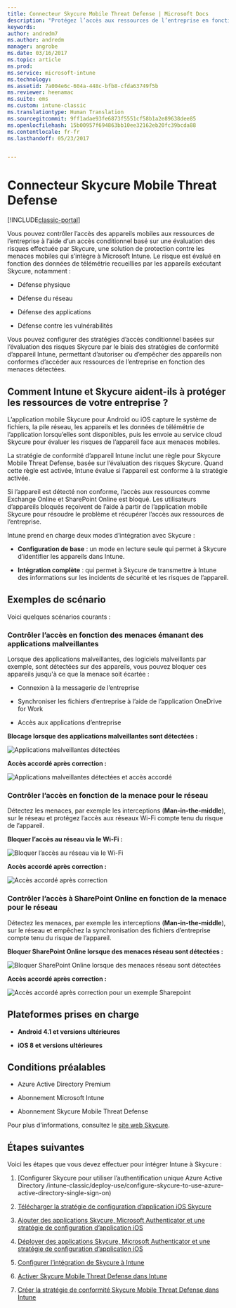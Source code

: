 ```yaml
---
title: Connecteur Skycure Mobile Threat Defense | Microsoft Docs
description: "Protégez l’accès aux ressources de l’entreprise en fonction du risque au niveau de l’appareil, du réseau et de l’application avec le connecteur Skycure Mobile Threat Defense et Intune."
keywords: 
author: andredm7
ms.author: andredm
manager: angrobe
ms.date: 03/16/2017
ms.topic: article
ms.prod: 
ms.service: microsoft-intune
ms.technology: 
ms.assetid: 7a004e6c-604a-448c-bfb8-cfda63749f5b
ms.reviewer: heenamac
ms.suite: ems
ms.custom: intune-classic
ms.translationtype: Human Translation
ms.sourcegitcommit: 9ff1adae93fe6873f5551cf58b1a2e89638dee85
ms.openlocfilehash: 15b00957f694863bb10ee32162eb20fc39bcda88
ms.contentlocale: fr-fr
ms.lasthandoff: 05/23/2017


---
```


# <a name="skycure-mobile-threat-defense-connector"></a>Connecteur Skycure Mobile Threat Defense

[!INCLUDE[classic-portal](../includes/classic-portal.md)]

Vous pouvez contrôler l’accès des appareils mobiles aux ressources de l’entreprise à l’aide d’un accès conditionnel basé sur une évaluation des risques effectuée par Skycure, une solution de protection contre les menaces mobiles qui s’intègre à Microsoft Intune. Le risque est évalué en fonction des données de télémétrie recueillies par les appareils exécutant Skycure, notamment :

-   Défense physique

-   Défense du réseau

-   Défense des applications

-   Défense contre les vulnérabilités

Vous pouvez configurer des stratégies d’accès conditionnel basées sur l’évaluation des risques Skycure par le biais des stratégies de conformité d’appareil Intune, permettant d’autoriser ou d’empêcher des appareils non conformes d’accéder aux ressources de l’entreprise en fonction des menaces détectées.

## <a name="how-do-intune-and-skycure-help-protect-your-company-resources"></a>Comment Intune et Skycure aident-ils à protéger les ressources de votre entreprise ?

L’application mobile Skycure pour Android ou iOS capture le système de fichiers, la pile réseau, les appareils et les données de télémétrie de l’application lorsqu’elles sont disponibles, puis les envoie au service cloud Skycure pour évaluer les risques de l’appareil face aux menaces mobiles.

La stratégie de conformité d’appareil Intune inclut une règle pour Skycure Mobile Threat Defense, basée sur l’évaluation des risques Skycure. Quand cette règle est activée, Intune évalue si l’appareil est conforme à la stratégie activée.

Si l’appareil est détecté non conforme, l’accès aux ressources comme Exchange Online et SharePoint Online est bloqué. Les utilisateurs d’appareils bloqués reçoivent de l’aide à partir de l’application mobile Skycure pour résoudre le problème et récupérer l’accès aux ressources de l’entreprise.

Intune prend en charge deux modes d’intégration avec Skycure :

-   **Configuration de base** : un mode en lecture seule qui permet à Skycure d’identifier les appareils dans Intune.

-   **Intégration complète** : qui permet à Skycure de transmettre à Intune des informations sur les incidents de sécurité et les risques de l’appareil.

## <a name="sample-scenarios"></a>Exemples de scénario

Voici quelques scénarios courants :

### <a name="control-access-based-on-threats-from-malicious-apps"></a>Contrôler l’accès en fonction des menaces émanant des applications malveillantes

Lorsque des applications malveillantes, des logiciels malveillants par exemple, sont détectées sur des appareils, vous pouvez bloquer ces appareils jusqu'à ce que la menace soit écartée :

-   Connexion à la messagerie de l’entreprise

-   Synchroniser les fichiers d’entreprise à l’aide de l’application OneDrive for Work

-   Accès aux applications d’entreprise

**Blocage lorsque des applications malveillantes sont détectées :**

![Applications malveillantes détectées](../media/mtp/skycure-arch-1.png)

**Accès accordé après correction :**

![Applications malveillantes détectées et accès accordé](../media/mtp/skycure-arch-2.png)

### <a name="control-access-based-on-threat-to-network"></a>Contrôler l’accès en fonction de la menace pour le réseau

Détectez les menaces, par exemple les interceptions (**Man-in-the-middle**), sur le réseau et protégez l’accès aux réseaux Wi-Fi compte tenu du risque de l’appareil.

**Bloquer l’accès au réseau via le Wi-Fi :**

![Bloquer l’accès au réseau via le Wi-Fi](../media/mtp/skycure-arch-3.png)

**Accès accordé après correction :**

![Accès accordé après correction](../media/mtp/skycure-arch-4.png)

### <a name="control-access-to-sharepoint-online-based-on-threat-to-network"></a>Contrôler l’accès à SharePoint Online en fonction de la menace pour le réseau

Détectez les menaces, par exemple les interceptions (**Man-in-the-middle**), sur le réseau et empêchez la synchronisation des fichiers d’entreprise compte tenu du risque de l’appareil.

**Bloquer SharePoint Online lorsque des menaces réseau sont détectées :**

![Bloquer SharePoint Online lorsque des menaces réseau sont détectées](../media/mtp/skycure-arch-5.png)

**Accès accordé après correction :**

![Accès accordé après correction pour un exemple Sharepoint](../media/mtp/skycure-arch-6.png)

## <a name="supported-platforms"></a>Plateformes prises en charge

-   **Android 4.1 et versions ultérieures**

-   **iOS 8 et versions ultérieures**

## <a name="pre-requisites"></a>Conditions préalables

-   Azure Active Directory Premium

-   Abonnement Microsoft Intune

-   Abonnement Skycure Mobile Threat Defense

Pour plus d'informations, consultez le [site web Skycure](https://www.skycure.com/skycure-microsoft-integration/).

## <a name="next-steps"></a>Étapes suivantes

Voici les étapes que vous devez effectuer pour intégrer Intune à Skycure :

1.  [Configurer Skycure pour utiliser l’authentification unique Azure Active Directory /intune-classic/deploy-use/configure-skycure-to-use-azure-active-directory-single-sign-on)

2.  [Télécharger la stratégie de configuration d’application iOS Skycure](/intune-classic/deploy-use/download-skycure-ios-app-configuration-policy)

3.  [Ajouter des applications Skycure, Microsoft Authenticator et une stratégie de configuration d’application iOS](/intune-classic/deploy-use/add-skycure-apps-microsoft-authenticator-and-ios-app-configuration-policy)

4.  [Déployer des applications Skycure, Microsoft Authenticator et une stratégie de configuration d’application iOS](/intune-classic/deploy-use/deploy-skycure-apps-microsoft-authenticator-app-and-ios-app-configuration-policy)

5.  [Configurer l’intégration de Skycure à Intune](/intune-classic/deploy-use/setup-the-skycure-integration-with-Intune)

6.  [Activer Skycure Mobile Threat Defense dans Intune](/intune-classic/deploy-use/enable-skycure-mobile-threat-defense-in-intune)

7.  [Créer la stratégie de conformité Skycure Mobile Threat Defense dans Intune](/intune-classic/deploy-use/create-skycure-mobile-threat-defense-compliance-policy)

